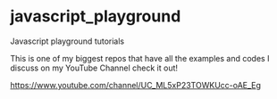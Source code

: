 # javascript_playground
Javascript playground tutorials

This is one of my biggest repos that have all the examples and codes I discuss on my YouTube Channel check it out! 

https://www.youtube.com/channel/UC_ML5xP23TOWKUcc-oAE_Eg

